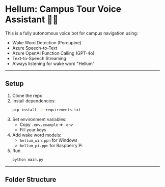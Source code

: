 # Hellum: Campus Tour Voice Assistant 🚗🎤

This is a fully autonomous voice bot for campus navigation using:
- Wake Word Detection (Porcupine)
- Azure Speech-to-Text
- Azure OpenAI Function Calling (GPT-4o)
- Text-to-Speech Streaming
- Always listening for wake word "Hellum"

---

## Setup

1. Clone the repo.
2. Install dependencies:
    ```bash
    pip install -r requirements.txt
    ```
3. Set environment variables:
    - Copy `.env.example` ➔ `.env`
    - Fill your keys.
4. Add wake word models:
    - `hellum_win.ppn` for Windows
    - `hellum_pi.ppn` for Raspberry Pi
5. Run:
    ```bash
    python main.py
    ```

---

## Folder Structure


